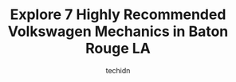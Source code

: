 ---
layout: ampstory
image: https://images.unsplash.com/photo-1619843810917-548e472b9055?ixlib=rb-4.0.3&ixid=MnwxMjA3fDB8MHxwaG90by1wYWdlfHx8fGVufDB8fHx8&auto=format&fit=crop&w=640&h=853&q=80
author: techidn
featured: false
description: Looking for reliable and skilled Volkswagen Mechanic in Baton Rouge LA, USA? Your search ends here with the 7 best Volkswagen Mechanic in town. With their expertise and commitment to deliver
title: Explore 7 Highly Recommended Volkswagen Mechanics in Baton Rouge LA
cover:
   title: Explore 7 Highly Recommended Volkswagen Mechanics in Baton Rouge LA
   subtitle: Rickpate
   background: https://images.unsplash.com/photo-1619843810917-548e472b9055?ixlib=rb-4.0.3&ixid=MnwxMjA3fDB8MHxwaG90by1wYWdlfHx8fGVufDB8fHx8&auto=format&fit=crop&w=640&h=853&q=80

pages: 
 - layout: thirds
   top: <h1>#1 Wedge Kyes Motorwerks</h1>
   bottom: "<p>Very thankful for this business! They schedule you for an appointment for the day they can see it and try to have it finished as fast as possible.  They send itemized lis</p>"
   background: https://www.knot35.com/toplist/wp-content/uploads/2023/06/best-volkswagen-mechanic-1-in-baton-rouge-la-1685832975.jpeg
   backgroundblur: true
 - layout: thirds
   top: <h1>#2 AGCO Automotive Corporation</h1>
   bottom: "<p>11410 Coursey Blvd, Baton Rouge, LA 70816, United States</p>"
   background: https://www.knot35.com/toplist/wp-content/uploads/2023/06/best-volkswagen-mechanic-2-in-baton-rouge-la-1685832975.jpeg
   cta:
      link: https://www.knot35.com/toplist/explore-7-highly-recommended-volkswagen-mechanics-in-baton-rouge-la/
      text: Explore 7 Highly Recommended Volkswagen Mechanics in Baton Rouge LA
 - layout: thirds
   top: <h1>#3 K & M Automotive</h1>
   bottom: "<p>8445 Siegen Ln, Baton Rouge, LA 70810, United States</p>"
   background: https://www.knot35.com/toplist/wp-content/uploads/2023/06/best-volkswagen-mechanic-3-in-baton-rouge-la-1685832975.jpeg
   cta:
      link: https://www.knot35.com/toplist/explore-7-highly-recommended-volkswagen-mechanics-in-baton-rouge-la/
      text: Explore 7 Highly Recommended Volkswagen Mechanics in Baton Rouge LA
 - layout: thirds
   top: <h1>#4 European Car Care of Baton Rouge, Inc.</h1>
   bottom: "<p>2641 E Perdue Ave, Baton Rouge, LA 70814, United States</p>"
   background: https://images.unsplash.com/photo-1527066579998-dbbae57f45ce?ixlib=rb-4.0.3&ixid=MnwxMjA3fDB8MHxwaG90by1wYWdlfHx8fGVufDB8fHx8&auto=format&fit=crop&w=640&h=853&q=80
   cta:
      link: https://www.knot35.com/toplist/explore-7-highly-recommended-volkswagen-mechanics-in-baton-rouge-la/
      text: Explore 7 Highly Recommended Volkswagen Mechanics in Baton Rouge LA
 - layout: thirds
   top: <h1>#5 Keith Automotive Repair</h1>
   bottom: "<p>8618 Florida Blvd, Baton Rouge, LA 70815, United States</p>"
   background: https://images.unsplash.com/photo-1546497974-b213c9efb599?ixlib=rb-4.0.3&ixid=MnwxMjA3fDB8MHxwaG90by1wYWdlfHx8fGVufDB8fHx8&auto=format&fit=crop&w=640&h=853&q=80
   cta:
      link: https://www.knot35.com/toplist/explore-7-highly-recommended-volkswagen-mechanics-in-baton-rouge-la/
      text: Explore 7 Highly Recommended Volkswagen Mechanics in Baton Rouge LA
 - layout: thirds
   top: <h1>#6 Vinnies Exotics</h1>
   bottom: "<p>11929 Cloverland Ct, Baton Rouge, LA 70809, United States</p>"
   background: https://images.unsplash.com/photo-1533998839656-76f5e4b2bccb?ixlib=rb-4.0.3&ixid=MnwxMjA3fDB8MHxwaG90by1wYWdlfHx8fGVufDB8fHx8&auto=format&fit=crop&w=640&h=853&q=80
   cta:
      link: https://www.knot35.com/toplist/explore-7-highly-recommended-volkswagen-mechanics-in-baton-rouge-la/
      text: Explore 7 Highly Recommended Volkswagen Mechanics in Baton Rouge LA
 - layout: thirds
   top: <h1>#7 Moberlys Car Repair</h1>
   bottom: "<p>11723 Sun Belt Ct, Baton Rouge, LA 70809, United States</p>"
   background: https://images.unsplash.com/photo-1609083590460-7b8cc0ca65f8?ixlib=rb-4.0.3&ixid=MnwxMjA3fDB8MHxwaG90by1wYWdlfHx8fGVufDB8fHx8&auto=format&fit=crop&w=640&h=853&q=80
   cta:
      link: https://www.knot35.com/toplist/explore-7-highly-recommended-volkswagen-mechanics-in-baton-rouge-la/
      text: Explore 7 Highly Recommended Volkswagen Mechanics in Baton Rouge LA
 - layout: thirds
   middle: Continue reading...
   background: https://images.unsplash.com/photo-1561679660-d00ee1e0dc8e?ixlib=rb-4.0.3&ixid=MnwxMjA3fDB8MHxwaG90by1wYWdlfHx8fGVufDB8fHx8&auto=format&fit=crop&w=640&h=853&q=80
   cta:
      link: https://www.knot35.com/toplist/explore-7-highly-recommended-volkswagen-mechanics-in-baton-rouge-la/
      text: Explore 7 Highly Recommended Volkswagen Mechanics in Baton Rouge LA
      
---